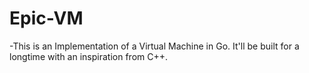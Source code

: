# Epic-VM

-This is an Implementation of a Virtual Machine in Go. It'll be built for a longtime with an inspiration from C++.
